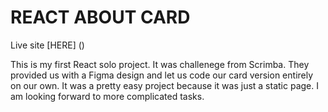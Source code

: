 # REACT ABOUT CARD

Live site [HERE] ()

This is my first React solo project. It was challenege from Scrimba. They provided us with a Figma design and let us code our card version entirely on our own. It was a pretty easy project because it was just a static page. I am looking forward to more complicated tasks. 

